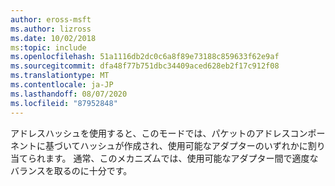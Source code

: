 ```yaml
---
author: eross-msft
ms.author: lizross
ms.date: 10/02/2018
ms:topic: include
ms.openlocfilehash: 51a1116db2dc0c6a8f89e73188c859633f62e9af
ms.sourcegitcommit: dfa48f77b751dbc34409aced628eb2f17c912f08
ms.translationtype: MT
ms.contentlocale: ja-JP
ms.lasthandoff: 08/07/2020
ms.locfileid: "87952848"
---
```

アドレスハッシュを使用すると、このモードでは、パケットのアドレスコンポーネントに基づいてハッシュが作成され、使用可能なアダプターのいずれかに割り当てられます。 通常、このメカニズムでは、使用可能なアダプター間で適度なバランスを取るのに十分です。